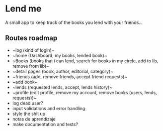 # Lend me

A small app to keep track of the books you lend with your friends...

## Routes roadmap

- ~log (kind of login)~
- ~home (Dashboard, my books, lended book)~
- ~Books (books that i can lend, search for books in my circle, add to lib, remove from lib)~
- ~detail pages (book, author, editorial, category)~
- ~friends (add, remove friends, accept friend requests)~
- ~add book~
- ~lends (requested lends, accept, lends history)~
- ~profile (edit profile, remove my account, remove books (users, lends, requests))~
- log dead user?
- input validations and error handling
- style the shit up
- notas de aprendizaje
- make documentation and tests?
